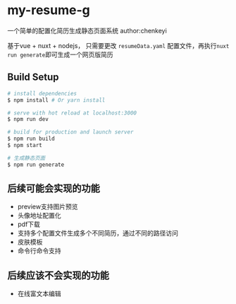 # my-resume-g

一个简单的配置化简历生成静态页面系统 author:chenkeyi

基于vue + nuxt + nodejs， 只需要更改 `resumeData.yaml` 配置文件，再执行`nuxt run generate`即可生成一个网页版简历

## Build Setup

``` bash
# install dependencies
$ npm install # Or yarn install

# serve with hot reload at localhost:3000
$ npm run dev

# build for production and launch server
$ npm run build
$ npm start

# 生成静态页面
$ npm run generate
```

## 后续可能会实现的功能

- preview支持图片预览
- 头像地址配置化
- pdf下载
- 支持多个配置文件生成多个不同简历，通过不同的路径访问
- 皮肤模板
- 命令行命令支持

## 后续应该不会实现的功能

- 在线富文本编辑
